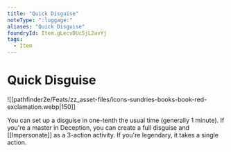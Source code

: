 ```yaml
---
title: "Quick Disguise"
noteType: ":luggage:"
aliases: "Quick Disguise"
foundryId: Item.gLecvDUc5jL2avYj
tags:
  - Item
---
```


# Quick Disguise
![[pathfinder2e/Feats/zz_asset-files/icons-sundries-books-book-red-exclamation.webp|150]]

You can set up a disguise in one-tenth the usual time (generally 1 minute). If you're a master in Deception, you can create a full disguise and [[Impersonate]] as a 3-action activity. If you're legendary, it takes a single action.
